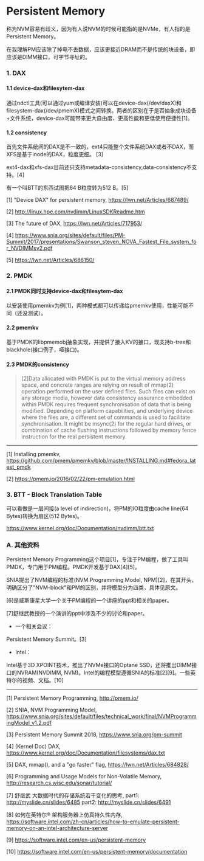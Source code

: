 # Persistent Memory

称为NVM容易有歧义，因为有人说NVM的时候可能指的是NVMe，有人指的是Persistent Memory。

在我理解PM应该除了掉电不丢数据，应该更接近DRAM而不是传统的块设备，即应该是DIMM接口，可字节寻址的。


### 1. DAX


#### 1.1 device-dax和filesytem-dax

通过ndctl工具(可以通过yum或编译安装)可以在device-dax(/dev/daxX)和filesystem-dax(/dev/pmemX)模式之间转换。两者的区别在于是否抽象成块设备+文件系统，device-dax可能带来更大自由度、更高性能和更低使用便捷性[1]。

#### 1.2 consistency

首先文件系统间的DAX是不一致的，ext4只能整个文件系统DAX或者不DAX，而XFS是基于inode的DAX，粒度更细。 [3]

ext4-dax和xfs-dax目前还只支持metadata-consistency,data-consistency不支持。[4]

有一个叫BTT的东西试图把64 B粒度转为512 B。[5]

[1] "Device DAX" for persistent memory, https://lwn.net/Articles/687489/

[2] http://linux.hpe.com/nvdimm/LinuxSDKReadme.htm

[3] The future of DAX, https://lwn.net/Articles/717953/

[4] https://www.snia.org/sites/default/files/PM-Summit/2017/presentations/Swanson_steven_NOVA_Fastest_File_system_for_NVDIMMsv2.pdf

[5] https://lwn.net/Articles/686150/

### 2. PMDK

#### 2.1 PMDK同时支持device-dax和filesytem-dax

以安装使用pmemkv为例[1]，两种模式都可以传递给pmemkv使用，性能可能不同（还没测试）。

#### 2.2 pmemkv 

基于PMDK的libpmemobj抽象实现，并提供了接入KV的接口，现支持b-tree和blackhole(接口例子，哑接口)。


#### 2.3 PMDK的consistency

> [2]Data allocated with PMDK is put to the virtual memory address space, and concrete ranges are relying on result of mmap(2) operation performed on the user defined files. Such files can exist on any storage media, however data consistency assurance embedded within PMDK requires frequent synchronisation of data that is being modified. Depending on platform capabilities, and underlying device where the files are, a different set of commands is used to facilitate synchronisation. It might be msync(2) for the regular hard drives, or combination of cache flushing instructions followed by memory fence instruction for the real persistent memory.

----

[1] Installing pmemkv, https://github.com/pmem/pmemkv/blob/master/INSTALLING.md#fedora_latest_pmdk

[2] https://pmem.io/2016/02/22/pm-emulation.html

### 3. BTT - Block Translation Table

可以看做是一层间接(a level of indirection)，将PM的IO粒度由cache line(64 Bytes)转换为扇区(512 Bytes)。

https://www.kernel.org/doc/Documentation/nvdimm/btt.txt

### A. 其他资料

Persistent Memory Programming这个项目[1]，专注于PM编程，做了工具叫PMDK，专门用于PM编程。PMDK开发基于DAX[4][5]。


SNIA提出了NVM编程的标准(NVM Programming Model, NPM)[2]，在其开头，明确区分了"NVM-block"和PM的区别，并将模型分为四类，具体见原文。

[6]是威斯康星大学一个关于PM编程的一个讲座的ppt和相关的paper。

[7]舒继武教授的一个演讲的ppt中涉及不少的讨论和paper。

* 一个相关会议： 

Persistent Memory Summit。[3]

* Intel：

Intel基于3D XPOINT技术，推出了NVMe接口的Optane SSD，还将推出DIMM接口的NVRAM(NVDIMM, NVM)。Intel的编程模型遵循SNIA的标准[2][9]。一些英特尔的视频、文档。[10]

---

[1] Persistent Memory Programming, http://pmem.io/

[2] SNIA, NVM Programming Model, https://www.snia.org/sites/default/files/technical_work/final/NVMProgrammingModel_v1.2.pdf

[3] Persistent Memory Summit 2018, https://www.snia.org/pm-summit

[4] (Kernel Doc) DAX, https://www.kernel.org/doc/Documentation/filesystems/dax.txt

[5] DAX, mmap(), and a "go faster" flag, https://lwn.net/Articles/684828/

[6] Programming and Usage Models for Non-Volatile Memory, http://research.cs.wisc.edu/sonar/tutorial/

[7] 舒继武 大数据时代的存储系统若干变化的思考, part1: http://myslide.cn/slides/6485   part2: http://myslide.cn/slides/6491

[8] 如何在英特尔® 架构服务器上仿真持久性内存, https://software.intel.com/zh-cn/articles/how-to-emulate-persistent-memory-on-an-intel-architecture-server

[9] https://software.intel.com/en-us/persistent-memory

[10] https://software.intel.com/en-us/persistent-memory/documentation